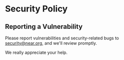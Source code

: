 # Security Policy

## Reporting a Vulnerability

Please report vulnerabilities and security-related bugs to <security@near.org>, and we'll review promptly.

We really appreciate your help.
